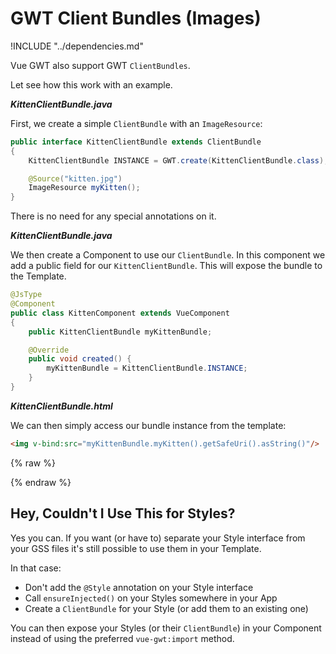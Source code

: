 # GWT Client Bundles (Images)

!INCLUDE "../dependencies.md"

Vue GWT also support GWT `ClientBundles`.

Let see how this work with an example.

***KittenClientBundle.java***

First, we create a simple `ClientBundle` with an `ImageResource`:

```java
public interface KittenClientBundle extends ClientBundle
{
    KittenClientBundle INSTANCE = GWT.create(KittenClientBundle.class);

    @Source("kitten.jpg")
    ImageResource myKitten();
}
```

There is no need for any special annotations on it.

***KittenClientBundle.java***

We then create a Component to use our `ClientBundle`.
In this component we add a public field for our `KittenClientBundle`.
This will expose the bundle to the Template.

```java
@JsType
@Component
public class KittenComponent extends VueComponent
{
    public KittenClientBundle myKittenBundle;

    @Override
    public void created() {
        myKittenBundle = KittenClientBundle.INSTANCE;
    }
}
```

***KittenClientBundle.html***

We can then simply access our bundle instance from the template:

```html
<img v-bind:src="myKittenBundle.myKitten().getSafeUri().asString()"/>
```


{% raw %}
<div class="example-container" data-name="kittenComponent">
    <span id="kittenComponent"></span>
</div>
{% endraw %}

## Hey, Couldn't I Use This for Styles?

Yes you can.
If you want (or have to) separate your Style interface from your GSS files it's still possible to use them in your Template.

In that case:

* Don't add the `@Style` annotation on your Style interface
* Call `ensureInjected()` on your Styles somewhere in your App
* Create a `ClientBundle` for your Style (or add them to an existing one)

You can then expose your Styles (or their `ClientBundle`) in your Component instead of using the preferred `vue-gwt:import` method.